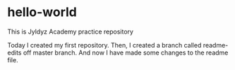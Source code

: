 # hello-world
This is Jyldyz Academy practice repository


Today I created my first repository.
Then, I created a branch called readme-edits off master branch.
And now I have made some changes to the readme file.
